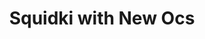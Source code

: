 ---
slug: squidki-with-new-ocs
title: Squidki with New Ocs
description: "Squidki with New Ocs is an exciting online game. Play for free directly in your browser!"
icon: /images/new_mods/Sprunki with New Ocs.png
url: https://wowtbc.net/sprunkin/sprunki-new-ocs/index.html
previewImage: /images/new_mods/Sprunki with New Ocs.png
type: new mods

# SEO配置
seo:
  title: "Squidki with New Ocs - Play Free Online Game | Fun Browser Games"
  description: "Squidki with New Ocs - Play this fun online game for free in your browser. No download required!"
  ogImage: "/images/new_mods/Sprunki with New Ocs.png"
  keywords: "squidki-with-new-ocs, online game, browser game, free game, new mods game, play online"

videoUrls:
  - https://www.youtube.com/embed/example1
  - https://www.youtube.com/embed/example2

whyPlay:
  title: "Why Play Squidki with New Ocs?"
  items:
    - "Immersive Gameplay: Squidki with New Ocs offers an engaging and immersive gaming experience that will keep you entertained for hours"
    - "Challenging Levels: Test your skills with increasingly difficult challenges and obstacles"
    - "Beautiful Graphics: Enjoy stunning visuals and smooth animations that bring the game world to life"
    - "Regular Updates: New content and features are added regularly to keep the game fresh and exciting"
    - "Free to Play: Experience all the fun without spending a penny"
    - "Community Features: Connect with other players, share strategies, and compete for high scores"
    - "Cross-Platform: Play on any device with a web browser, no downloads required"

features:
  title: "Key Features of Squidki with New Ocs"
  image: "/images/new_mods/Sprunki with New Ocs.png"
  items:
    - "Intuitive Controls: Easy to learn controls make Squidki with New Ocs accessible for players of all skill levels"
    - "Multiple Game Modes: Enjoy various gameplay options that provide different challenges and experiences"
    - "Character Customization: Personalize your gaming experience with unique characters and items"
    - "Achievement System: Complete special tasks to earn rewards and recognition"
    - "Leaderboards: Compete with players worldwide and see who can achieve the highest scores"

characteristics:
  title: "Game Characteristics"
  image: "/images/new_mods/Sprunki with New Ocs.png"
  items:
    - "Genre: New mods game with elements of strategy and skill"
    - "Difficulty: Suitable for both casual gamers and those seeking a challenge"
    - "Play Time: Quick sessions or extended gameplay, depending on your preference"
    - "Art Style: Vibrant and engaging visuals that enhance the gaming experience"
    - "Sound Design: Immersive audio that complements the gameplay perfectly"

info: "Squidki with New Ocs is an exciting online game that offers players a unique and engaging gaming experience. With its intuitive controls, stunning visuals, and challenging gameplay, Squidki with New Ocs provides hours of entertainment for players of all ages and skill levels. Whether you're looking for a quick gaming session during a break or an extended play session, Squidki with New Ocs delivers an immersive experience that will keep you coming back for more. The game features multiple levels of increasing difficulty, ensuring that players are constantly challenged as they progress. With regular updates adding new content and features, Squidki with New Ocs remains fresh and exciting, providing endless entertainment options for its growing community of players."

howToPlayIntro: "Welcome to Squidki with New Ocs! This guide will walk you through the basics and help you master the game. Whether you're a beginner or looking to improve your skills, these tips and instructions will enhance your gaming experience."

howToPlaySteps:
  - title: "Getting Started"
    description: "Begin your Squidki with New Ocs adventure by familiarizing yourself with the controls. Use your keyboard or mouse to navigate through the game interface. The tutorial will guide you through the basic mechanics and help you understand the objectives."
  - title: "Understanding the Objectives"
    description: "In Squidki with New Ocs, your main goal is to progress through levels by completing specific objectives. Each level presents unique challenges that require different strategies and approaches."
  - title: "Mastering the Controls"
    description: "Practice using the controls to improve your precision and reaction time. Squidki with New Ocs requires quick reflexes and strategic thinking to overcome obstacles and defeat opponents."
  - title: "Utilizing Power-ups"
    description: "Collect power-ups throughout the game to enhance your abilities and overcome difficult challenges. Each power-up offers unique advantages that can be crucial for success."
  - title: "Developing Strategies"
    description: "As you progress in Squidki with New Ocs, develop effective strategies for different scenarios. Analyze patterns, anticipate challenges, and adapt your approach to maximize your performance."

faq:
  title: "Frequently Asked Questions about Squidki with New Ocs"
  items:
    - question: "Is Squidki with New Ocs free to play?"
      answer: "Yes, Squidki with New Ocs is completely free to play directly in your web browser. No downloads or purchases are required to enjoy the full game experience."
    - question: "Can I play Squidki with New Ocs on mobile devices?"
      answer: "Yes, Squidki with New Ocs is optimized for both desktop and mobile play. You can enjoy the game on any device with a web browser and internet connection."
    - question: "Are there any in-game purchases?"
      answer: "While Squidki with New Ocs is free to play, there may be optional in-game purchases available for cosmetic items or additional features that don't affect core gameplay."
    - question: "How often is Squidki with New Ocs updated?"
      answer: "The developers regularly update Squidki with New Ocs with new content, features, and improvements based on player feedback and game performance."
    - question: "Can I play Squidki with New Ocs offline?"
      answer: "Currently, Squidki with New Ocs requires an internet connection to play as it's a browser-based online game."
    - question: "Is Squidki with New Ocs suitable for children?"
      answer: "Yes, Squidki with New Ocs is designed to be family-friendly and suitable for players of all ages."
    - question: "How do I report bugs or issues?"
      answer: "If you encounter any problems while playing Squidki with New Ocs, you can report them through the game's support page or contact the developers directly through their website."
    - question: "Still Have Questions?"
      answer: "If you have additional questions about Squidki with New Ocs that aren't covered in this FAQ, please visit our support center or contact our customer service team for assistance."
---